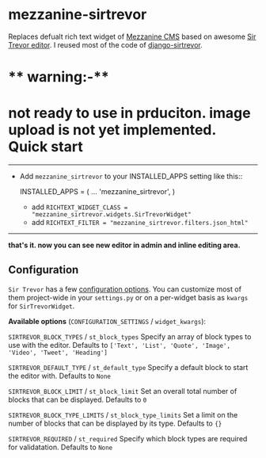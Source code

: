 mezzanine-sirtrevor
=========

Replaces defualt rich text widget of [Mezzanine CMS] based on awesome [Sir Trevor editor]. I reused most of the code of [django-sirtrevor].

** warning:-**
============
not ready to use in prduciton. image upload is not yet implemented.
Quick start
=========
-----------------------
- Add `mezzanine_sirtrevor` to your INSTALLED_APPS setting like this::

    INSTALLED_APPS = (
        ...
        'mezzanine_sirtrevor',
    )


 
   - add  ``RICHTEXT_WIDGET_CLASS = "mezzanine_sirtrevor.widgets.SirTrevorWidget"``
   - add  ``RICHTEXT_FILTER = "mezzanine_sirtrevor.filters.json_html"``
-------
**that's it. now you can see new editor in admin and inline editing area.**

Configuration
-------------

`Sir Trevor` has a few [configuration options]. You can customize most of them 
project-wide in your ``settings.py`` or on a per-widget basis as ``kwargs`` for 
``SirTrevorWidget``.

**Available options** (``CONFIGURATION_SETTINGS`` / ``widget_kwargs``):


``SIRTREVOR_BLOCK_TYPES`` / ``st_block_types``
    Specify an array of block types to use with the editor.
    Defaults to ``['Text', 'List', 'Quote', 'Image', 'Video', 'Tweet', 'Heading']``

``SIRTREVOR_DEFAULT_TYPE`` / ``st_default_type``
    Specify a default block to start the editor with.
    Defaults to ``None``

``SIRTREVOR_BLOCK_LIMIT`` / ``st_block_limit``
    Set an overall total number of blocks that can be displayed.
    Defaults to ``0``

``SIRTREVOR_BLOCK_TYPE_LIMITS`` / ``st_block_type_limits``
    Set a limit on the number of blocks that can be displayed by its type.
    Defaults to ``{}``

``SIRTREVOR_REQUIRED`` / ``st_required``
    Specify which block types are required for validatation.
    Defaults to ``None``




[Mezzanine CMS]:http://mezzanine.jupo.org/
[Sir Trevor editor]:http://madebymany.github.io/sir-trevor-js/
[django-sirtrevor]:https://github.com/philippbosch/django-sirtrevor
[configuration options]:http://madebymany.github.io/sir-trevor-js/docs.html#2


    